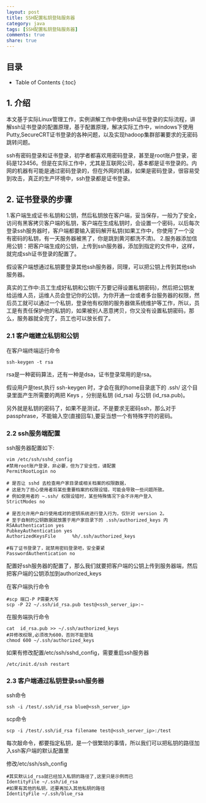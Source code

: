 ```yaml
---
layout: post
title: SSH配置私钥登陆服务器
category: java
tags: [SSH配置私钥登陆服务器]
comments: true
share: true
---
```

## 目录 ##

* Table of Contents
{:toc}

## 1. 介绍 ##
本文基于实际Linux管理工作，实例讲解工作中使用ssh证书登录的实际流程，讲解ssh证书登录的配置原理，基于配置原理，解决实际工作中，windows下使用Putty,SecureCRT证书登录的各种问题，以及实现hadoop集群部署要求的无密码跳转问题。

ssh有密码登录和证书登录，初学者都喜欢用密码登录，甚至是root账户登录，密码是123456。但是在实际工作中，尤其是互联网公司，基本都是证书登录的。内网的机器有可能是通过密码登录的，但在外网的机器，如果是密码登录，很容易受到攻击，真正的生产环境中，ssh登录都是证书登录。

## 2. 证书登录的步骤 ##
1.客户端生成证书:私钥和公钥，然后私钥放在客户端，妥当保存，一般为了安全，访问有黑客拷贝客户端的私钥，客户端在生成私钥时，会设置一个密码，以后每次登录ssh服务器时，客户端都要输入密码解开私钥(如果工作中，你使用了一个没有密码的私钥，有一天服务器被黑了，你是跳到黄河都洗不清)。
2.服务器添加信用公钥：把客户端生成的公钥，上传到ssh服务器，添加到指定的文件中，这样，就完成ssh证书登录的配置了。

假设客户端想通过私钥要登录其他ssh服务器，同理，可以把公钥上传到其他ssh服务器。

真实的工作中:员工生成好私钥和公钥(千万要记得设置私钥密码)，然后把公钥发给运维人员，运维人员会登记你的公钥，为你开通一台或者多台服务器的权限，然后员工就可以通过一个私钥，登录他有权限的服务器做系统维护等工作，所以，员工是有责任保护他的私钥的，如果被别人恶意拷贝，你又没有设置私钥密码，那么，服务器就全完了，员工也可以放长假了。

### 2.1 客户端建立私钥和公钥 ###
在客户端终端运行命令

    ssh-keygen -t rsa
    
rsa是一种密码算法，还有一种是dsa，证书登录常用的是rsa。

假设用户是test,执行 ssh-keygen 时，才会在我的home目录底下的 .ssh/ 这个目录里面产生所需要的两把 Keys ，分别是私钥 (id_rsa) 与公钥 (id_rsa.pub)。

另外就是私钥的密码了，如果不是测试，不是要求无密码ssh，那么对于passphrase，不能输入空(直接回车),要妥当想一个有特殊字符的密码。

### 2.2 ssh服务端配置 ###
ssh服务器配置如下:

```
vim /etc/ssh/sshd_config
#禁用root账户登录，非必要，但为了安全性，请配置
PermitRootLogin no
 
# 是否让 sshd 去检查用户家目录或相关档案的权限数据，
# 这是为了担心使用者将某些重要档案的权限设错，可能会导致一些问题所致。
# 例如使用者的 ~.ssh/ 权限设错时，某些特殊情况下会不许用户登入
StrictModes no
 
# 是否允许用户自行使用成对的密钥系统进行登入行为，仅针对 version 2。
# 至于自制的公钥数据就放置于用户家目录下的 .ssh/authorized_keys 内
RSAAuthentication yes
PubkeyAuthentication yes
AuthorizedKeysFile      %h/.ssh/authorized_keys
 
#有了证书登录了，就禁用密码登录吧，安全要紧
PasswordAuthentication no
```

配置好ssh服务器的配置了，那么我们就要把客户端的公钥上传到服务器端，然后把客户端的公钥添加到authorized_keys

在客户端执行命令
```
#scp 端口-P P需要大写
scp -P 22 ~/.ssh/id_rsa.pub test@<ssh_server_ip>:~
```

在服务端执行命令 
```
cat  id_rsa.pub >> ~/.ssh/authorized_keys
#并修改权限,必须改为600，否则不能登陆
chmod 600 ~/.ssh/authorized_keys
```

如果有修改配置/etc/ssh/sshd_config，需要重启ssh服务器
```
/etc/init.d/ssh restart
```

### 2.3 客户端通过私钥登录ssh服务器 ###
ssh命令

    ssh -i /test/.ssh/id_rsa blue@<ssh_server_ip>

scp命令

    scp -i /test/.ssh/id_rsa filename test@<ssh_server_ip>:/test
每次敲命令，都要指定私钥，是一个很繁琐的事情，所以我们可以把私钥的路径加入ssh客户端的默认配置里

修改/etc/ssh/ssh_config

```
#其实默认id_rsa就已经加入私钥的路径了,这里只是示例而已
IdentityFile ~/.ssh/id_rsa
#如果有其他的私钥，还要再加入其他私钥的路径
IdentityFile ~/.ssh/blue_rsa
```